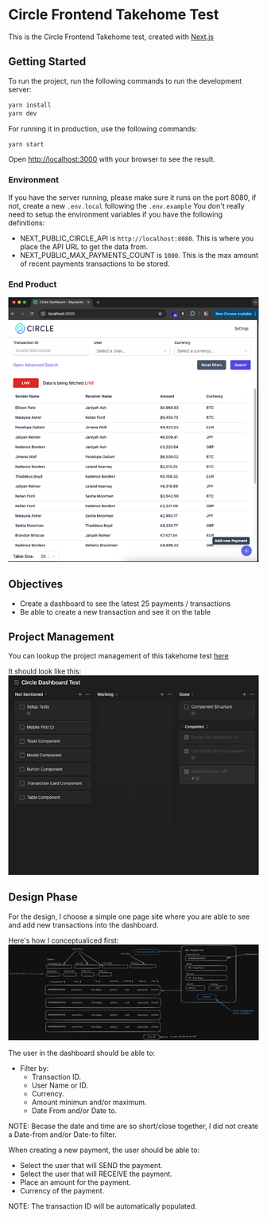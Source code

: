 # Circle Frontend Takehome Test

This is the Circle Frontend Takehome test, created with [Next.js](https://nextjs.org)

## Getting Started

To run the project, run the following commands to run the development server:

```bash
yarn install
yarn dev
```

For running it in production, use the following commands:

```bash
yarn start
```

Open [http://localhost:3000](http://localhost:3000) with your browser to see the result.

### Environment

If you have the server running, please make sure it runs on the port 8080, if not, create a new `.env.local` following the `.env.example`
You don't really need to setup the environment variables if you have the following definitions:

- NEXT_PUBLIC_CIRCLE_API is `http://localhost:8080`. This is where you place the API URL to get the data from.
- NEXT_PUBLIC_MAX_PAYMENTS_COUNT is `1000`. This is the max amount of recent payments transactions to be stored.

### End Product

![Dashboard End](public/assets/Dashboard-end.png)

## Objectives

- Create a dashboard to see the latest 25 payments / transactions
- Be able to create a new transaction and see it on the table

## Project Management

You can lookup the project management of this takehome test [here](https://ticktick.com/pub/project/collaboration/invite/6e658317101f4a6ca15d7ccbad8516d6?u=da4ddf3abfb54c20898250d36ebdd00d)

It should look like this:
[![Project Management V1](public/assets/Project-management-v1.png)](https://ticktick.com/pub/project/collaboration/invite/6e658317101f4a6ca15d7ccbad8516d6?u=da4ddf3abfb54c20898250d36ebdd00d)

## Design Phase

For the design, I choose a simple one page site where you are able to see and add new transactions into the dashboard.

Here's how I conceptualiced first:
![Dashboard V1](public/assets/Dashboard-v1.png)

The user in the dashboard should be able to:

- Filter by:
  - Transaction ID.
  - User Name or ID.
  - Currency.
  - Amount minimun and/or maximum.
  - Date From and/or Date to.

NOTE: Becase the date and time are so short/close together, I did not create a Date-from and/or Date-to filter.

When creating a new payment, the user should be able to:

- Select the user that will SEND the payment.
- Select the user that will RECEIVE the payment.
- Place an amount for the payment.
- Currency of the payment.

NOTE: The transaction ID will be automatically populated.

